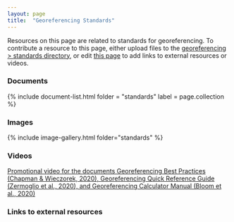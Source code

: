 ```yaml
---
layout: page
title:  "Georeferencing Standards"
---
```


Resources on this page are related to standards for georeferencing. To contribute a resource to this page, either upload files to the [georeferencing > standards directory](), or edit [this page]() to add links to external resources or videos.

### Documents

{% include document-list.html folder = "standards" label = page.collection %}

### Images

{% include image-gallery.html folder="standards" %}

### Videos

[Promotional video for the documents Georeferencing Best Practices (Chapman & Wieczorek, 2020), Georeferencing Quick Reference Guide (Zermoglio et al., 2020), and Georeferencing Calculator Manual (Bloom et al., 2020)](https://youtu.be/ssswKJjMUnE)

### Links to external resources
